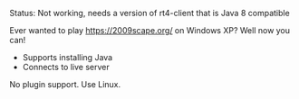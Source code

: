Status: Not working, needs a version of rt4-client that is Java 8 compatible

Ever wanted to play https://2009scape.org/ on Windows XP? Well now you can!

* Supports installing Java
* Connects to live server

No plugin support. Use Linux.

